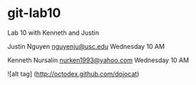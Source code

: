 git-lab10
=========

Lab 10 with Kenneth and Justin

Justin Nguyen
nguyenju@usc.edu
Wednesday 10 AM


Kenneth Nursalin
nurken1993@yahoo.com
Wednesday 10 AM

![alt tag] (http://octodex.github.com/dojocat)
